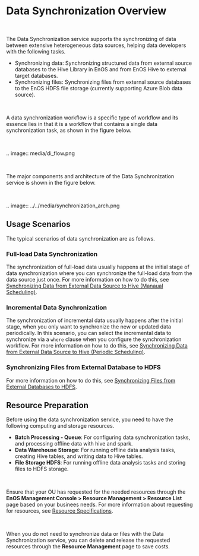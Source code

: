 # Data Synchronization Overview

<br />

The Data Synchronization service supports the synchronizing of data between extensive heterogeneous data sources, helping data developers with the following tasks.

- Synchronizing data: Synchronizing structured data from external source databases to the Hive Library in EnOS and from EnOS Hive to external target databases.
- Synchronizing files: Synchronizing files from external source databases to the EnOS HDFS file storage (currently supporting Azure Blob data source).

<br />

A data synchronization workflow is a specific type of workflow and its essence lies in that it is a workflow that contains a single data synchronization task, as shown in the figure below.

<br />

.. image:: media/di_flow.png

<br />

The major components and architecture of the Data Synchronization service is shown in the figure below.

<br />

.. image:: ../../media/synchronization_arch.png

## Usage Scenarios

The typical scenarios of data synchronization are as follows.

### Full-load Data Synchronization

The synchronization of full-load data usually happens at the initial stage of data synchronization where you can synchronize the full-load data from the data source just once. For more information on how to do this, see [Synchronizing Data from External Data Source to Hive (Manaual Scheduling)](creating_scratch_onetime).

### Incremental Data Synchronization

The synchronization of incremental data usually happens after the initial stage, when you only want to synchronize the new or updated data periodically. In this scenario, you can select the incremental data to synchronize via a ``where`` clause when you configure the synchronization workflow. For more information on how to do this, see [Synchronizing Data from External Data Source to Hive (Periodic Scheduling)](creating_scratch_periodic).

### Synchronizing Files from External Database to HDFS

For more information on how to do this, see [Synchronizing Files from External Databases to HDFS](creating_scratch_blob2hdfs).


## Resource Preparation

Before using the data synchronization service, you need to have the following computing and storage resources.

- **Batch Processing - Queue**: For configuring data synchronization tasks, and processing offline data with hive and spark.
- **Data Warehouse Storage**: For running offline data analysis tasks, creating Hive tables, and writing data to Hive tables.
- **File Storage HDFS**: For running offline data analysis tasks and storing files to HDFS storage.

<br />

Ensure that your OU has requested for the needed resources through the **EnOS Management Console > Resource Management > Resource List** page based on your businees needs. For more information about requesting for resources, see [Resource Specifications](/docs/enos/en/dev/resourcemanagement/reference/index.html).

<br />

When you do not need to synchronize data or files with the Data Synchronization service, you can delete and release the requested resources through the **Resource Management** page to save costs.
